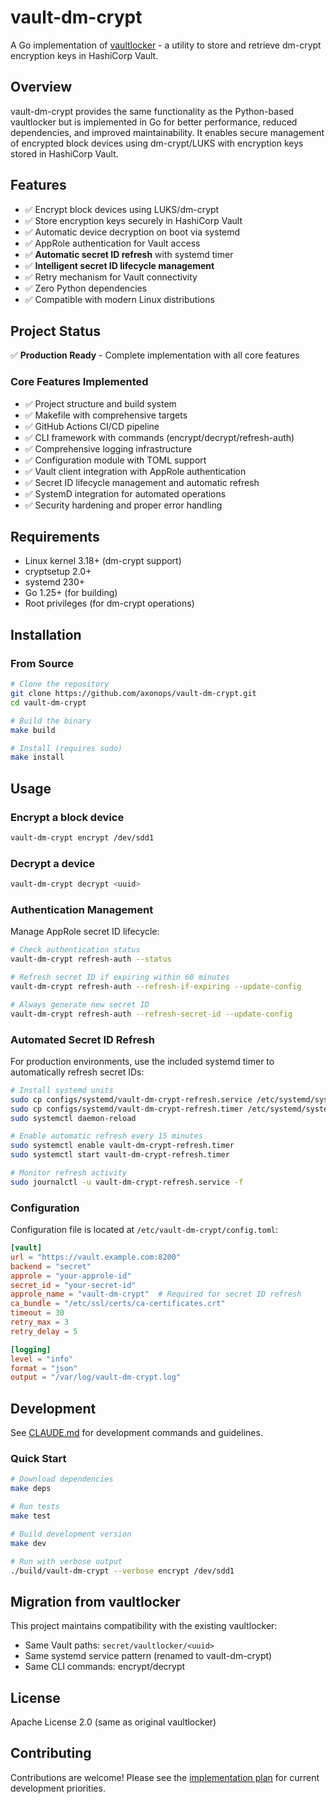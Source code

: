# vault-dm-crypt

A Go implementation of [vaultlocker](https://github.com/openstack-charmers/vaultlocker) - a utility to store and
retrieve dm-crypt encryption keys in HashiCorp Vault.

## Overview

vault-dm-crypt provides the same functionality as the Python-based vaultlocker but is implemented in Go for better
performance, reduced dependencies, and improved maintainability. It enables secure management of encrypted block devices
using dm-crypt/LUKS with encryption keys stored in HashiCorp Vault.

## Features

- ✅ Encrypt block devices using LUKS/dm-crypt
- ✅ Store encryption keys securely in HashiCorp Vault
- ✅ Automatic device decryption on boot via systemd
- ✅ AppRole authentication for Vault access
- ✅ **Automatic secret ID refresh** with systemd timer
- ✅ **Intelligent secret ID lifecycle management**
- ✅ Retry mechanism for Vault connectivity
- ✅ Zero Python dependencies
- ✅ Compatible with modern Linux distributions

## Project Status

✅ **Production Ready** - Complete implementation with all core features

### Core Features Implemented

- ✅ Project structure and build system
- ✅ Makefile with comprehensive targets
- ✅ GitHub Actions CI/CD pipeline
- ✅ CLI framework with commands (encrypt/decrypt/refresh-auth)
- ✅ Comprehensive logging infrastructure
- ✅ Configuration module with TOML support
- ✅ Vault client integration with AppRole authentication
- ✅ Secret ID lifecycle management and automatic refresh
- ✅ SystemD integration for automated operations
- ✅ Security hardening and proper error handling

## Requirements

- Linux kernel 3.18+ (dm-crypt support)
- cryptsetup 2.0+
- systemd 230+
- Go 1.25+ (for building)
- Root privileges (for dm-crypt operations)

## Installation

### From Source

```bash
# Clone the repository
git clone https://github.com/axonops/vault-dm-crypt.git
cd vault-dm-crypt

# Build the binary
make build

# Install (requires sudo)
make install
```

## Usage

### Encrypt a block device

```bash
vault-dm-crypt encrypt /dev/sdd1
```

### Decrypt a device

```bash
vault-dm-crypt decrypt <uuid>
```

### Authentication Management

Manage AppRole secret ID lifecycle:

```bash
# Check authentication status
vault-dm-crypt refresh-auth --status

# Refresh secret ID if expiring within 60 minutes
vault-dm-crypt refresh-auth --refresh-if-expiring --update-config

# Always generate new secret ID
vault-dm-crypt refresh-auth --refresh-secret-id --update-config
```

### Automated Secret ID Refresh

For production environments, use the included systemd timer to automatically refresh secret IDs:

```bash
# Install systemd units
sudo cp configs/systemd/vault-dm-crypt-refresh.service /etc/systemd/system/
sudo cp configs/systemd/vault-dm-crypt-refresh.timer /etc/systemd/system/
sudo systemctl daemon-reload

# Enable automatic refresh every 15 minutes
sudo systemctl enable vault-dm-crypt-refresh.timer
sudo systemctl start vault-dm-crypt-refresh.timer

# Monitor refresh activity
sudo journalctl -u vault-dm-crypt-refresh.service -f
```

### Configuration

Configuration file is located at `/etc/vault-dm-crypt/config.toml`:

```toml
[vault]
url = "https://vault.example.com:8200"
backend = "secret"
approle = "your-approle-id"
secret_id = "your-secret-id"
approle_name = "vault-dm-crypt"  # Required for secret ID refresh
ca_bundle = "/etc/ssl/certs/ca-certificates.crt"
timeout = 30
retry_max = 3
retry_delay = 5

[logging]
level = "info"
format = "json"
output = "/var/log/vault-dm-crypt.log"
```

## Development

See [CLAUDE.md](CLAUDE.md) for development commands and guidelines.

### Quick Start

```bash
# Download dependencies
make deps

# Run tests
make test

# Build development version
make dev

# Run with verbose output
./build/vault-dm-crypt --verbose encrypt /dev/sdd1
```

## Migration from vaultlocker

This project maintains compatibility with the existing vaultlocker:

- Same Vault paths: `secret/vaultlocker/<uuid>`
- Same systemd service pattern (renamed to vault-dm-crypt)
- Same CLI commands: encrypt/decrypt

## License

Apache License 2.0 (same as original vaultlocker)

## Contributing

Contributions are welcome! Please see the [implementation plan](plans/PLAN.md) for current development priorities.
